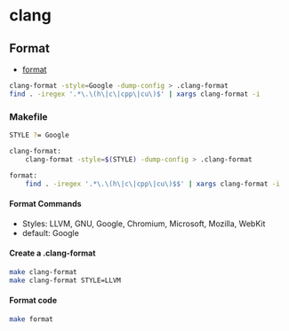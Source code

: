 # clang

## Format

- [format](https://clang.llvm.org/docs/ClangFormat.html)

```bash
clang-format -style=Google -dump-config > .clang-format
find . -iregex '.*\.\(h\|c\|cpp\|cu\)$' | xargs clang-format -i
```

### Makefile

```bash
STYLE ?= Google

clang-format:
	clang-format -style=$(STYLE) -dump-config > .clang-format

format:
	find . -iregex '.*\.\(h\|c\|cpp\|cu\)$$' | xargs clang-format -i
```

#### Format Commands

- Styles: LLVM, GNU, Google, Chromium, Microsoft, Mozilla, WebKit
- default: Google

#### Create a .clang-format

```bash
make clang-format
make clang-format STYLE=LLVM
```

#### Format code

```bash
make format
```


